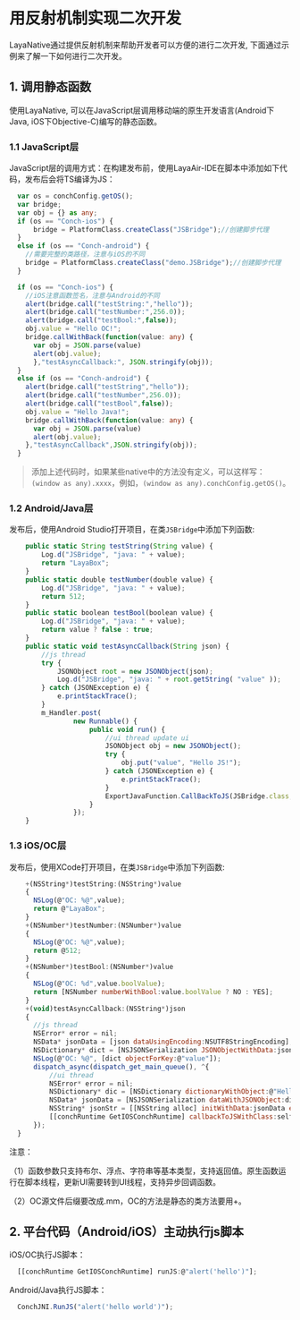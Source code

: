 # 用反射机制实现二次开发

LayaNative通过提供反射机制来帮助开发者可以方便的进行二次开发, 下面通过示例来了解一下如何进行二次开发。

## 1. 调用静态函数

使用LayaNative, 可以在JavaScript层调用移动端的原生开发语言(Android下Java, iOS下Objective-C)编写的静态函数。

###    1.1 JavaScript层

JavaScript层的调用方式：在构建发布前，使用LayaAir-IDE在脚本中添加如下代码，发布后会将TS编译为JS：

```typescript
  var os = conchConfig.getOS();
  var bridge;
  var obj = {} as any;
  if (os == "Conch-ios") {
      bridge = PlatformClass.createClass("JSBridge");//创建脚步代理
  }
  else if (os == "Conch-android") {
    //需要完整的类路径，注意与iOS的不同
    bridge = PlatformClass.createClass("demo.JSBridge");//创建脚步代理
  } 

  if (os == "Conch-ios") {
    //iOS注意函数签名，注意与Android的不同
    alert(bridge.call("testString:","hello"));
    alert(bridge.call("testNumber:",256.0));
    alert(bridge.call("testBool:",false));
    obj.value = "Hello OC!";
    bridge.callWithBack(function(value: any) {
      var obj = JSON.parse(value)
      alert(obj.value);
      },"testAsyncCallback:", JSON.stringify(obj));
  }
  else if (os == "Conch-android") {
    alert(bridge.call("testString","hello"));
    alert(bridge.call("testNumber",256.0));
    alert(bridge.call("testBool",false));
    obj.value = "Hello Java!";
    bridge.callWithBack(function(value: any) {
      var obj = JSON.parse(value)
      alert(obj.value);
    },"testAsyncCallback",JSON.stringify(obj));
  } 

```

>添加上述代码时，如果某些native中的方法没有定义，可以这样写：`(window as any).xxxx`，例如，`(window as any).conchConfig.getOS()`。



###     1.2 Android/Java层

发布后，使用Android Studio打开项目，在类`JSBridge`中添加下列函数:

```javascript
    public static String testString(String value) {
        Log.d("JSBridge", "java: " + value);
        return "LayaBox";
    }
    public static double testNumber(double value) {
        Log.d("JSBridge", "java: " + value);
        return 512;
    }
    public static boolean testBool(boolean value) {
        Log.d("JSBridge", "java: " + value);
        return value ? false : true;
    }
    public static void testAsyncCallback(String json) {
        //js thread
        try {
            JSONObject root = new JSONObject(json);
            Log.d("JSBridge", "java: " + root.getString( "value" ));
        } catch (JSONException e) {
            e.printStackTrace();
        }
        m_Handler.post(
                new Runnable() {
                    public void run() {
                        //ui thread update ui
                        JSONObject obj = new JSONObject();
                        try {
                            obj.put("value", "Hello JS!");
                        } catch (JSONException e) {
                            e.printStackTrace();
                        }
                        ExportJavaFunction.CallBackToJS(JSBridge.class,"testAsyncCallback", obj.toString());
                    }
                });
    }
```

###     1.3 iOS/OC层

发布后，使用XCode打开项目，在类`JSBridge`中添加下列函数:

```javascript
    +(NSString*)testString:(NSString*)value
    {
      NSLog(@"OC: %@",value);
      return @"LayaBox";
    }
    +(NSNumber*)testNumber:(NSNumber*)value
    {
      NSLog(@"OC: %@",value);
      return @512;
    }
    +(NSNumber*)testBool:(NSNumber*)value
    {
      NSLog(@"OC: %d",value.boolValue);
      return [NSNumber numberWithBool:value.boolValue ? NO : YES];
    }
    +(void)testAsyncCallback:(NSString*)json
    {
      //js thread
      NSError* error = nil;
      NSData* jsonData = [json dataUsingEncoding:NSUTF8StringEncoding];
      NSDictionary* dict = [NSJSONSerialization JSONObjectWithData:jsonData options:NSJSONReadingMutableContainers error:&error];
      NSLog(@"OC: %@", [dict objectForKey:@"value"]);
      dispatch_async(dispatch_get_main_queue(), ^{
          //ui thread
          NSError* error = nil;
          NSDictionary* dic = [NSDictionary dictionaryWithObject:@"Hello JS!" forKey:@"value"];
          NSData* jsonData = [NSJSONSerialization dataWithJSONObject:dic options:NSJSONWritingPrettyPrinted error:&error];
          NSString* jsonStr = [[NSString alloc] initWithData:jsonData encoding:NSUTF8StringEncoding];
          [[conchRuntime GetIOSConchRuntime] callbackToJSWithClass:self.class methodName:@"testAsyncCallback:" ret:jsonStr];
      });
  }

```
注意：

（1）函数参数只支持布尔、浮点、字符串等基本类型，支持返回值。原生函数运行在脚本线程，更新UI需要转到UI线程，支持异步回调函数。

（2）OC源文件后缀要改成.mm，OC的方法是静态的类方法要用+。




##  2. 平台代码（Android/iOS）主动执行js脚本

iOS/OC执行JS脚本：

```javascript
  [[conchRuntime GetIOSConchRuntime] runJS:@"alert('hello')"];
```

Android/Java执行JS脚本：

```javascript
  ConchJNI.RunJS("alert('hello world')");
```

